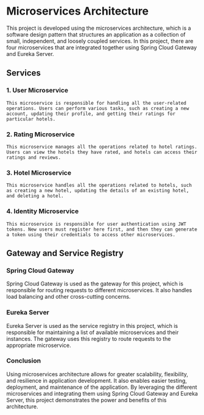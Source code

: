 # Microservices Architecture

This project is developed using the microservices architecture, which is a software design pattern that structures an application as a collection of small, independent, and loosely coupled services. In this project, there are four microservices that are integrated together using Spring Cloud Gateway and Eureka Server.

## Services
### 1. User Microservice
    This microservice is responsible for handling all the user-related operations. Users can perform various tasks, such as creating a new account, updating their profile, and getting their ratings for particular hotels.

### 2. Rating Microservice
    This microservice manages all the operations related to hotel ratings. Users can view the hotels they have rated, and hotels can access their ratings and reviews.

### 3. Hotel Microservice
    This microservice handles all the operations related to hotels, such as creating a new hotel, updating the details of an existing hotel, and deleting a hotel.

### 4. Identity Microservice
    This microservice is responsible for user authentication using JWT tokens. New users must register here first, and then they can generate a token using their credentials to access other microservices.

## Gateway and Service Registry
###    Spring Cloud Gateway
Spring Cloud Gateway is used as the gateway for this project, which is responsible for routing requests to different microservices. It also handles load balancing and other cross-cutting concerns.

### Eureka Server
Eureka Server is used as the service registry in this project, which is responsible for maintaining a list of available microservices and their instances. The gateway uses this registry to route requests to the appropriate microservice.

### Conclusion
Using microservices architecture allows for greater scalability, flexibility, and resilience in application development. It also enables easier testing, deployment, and maintenance of the application. By leveraging the different microservices and integrating them using Spring Cloud Gateway and Eureka Server, this project demonstrates the power and benefits of this architecture.











